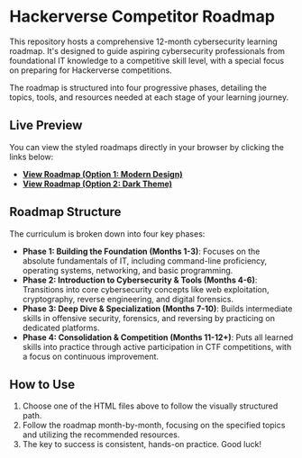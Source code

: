 # Hackerverse Competitor Roadmap

This repository hosts a comprehensive 12-month cybersecurity learning roadmap. It's designed to guide aspiring cybersecurity professionals from foundational IT knowledge to a competitive skill level, with a special focus on preparing for Hackerverse competitions.

The roadmap is structured into four progressive phases, detailing the topics, tools, and resources needed at each stage of your learning journey.

## Live Preview

You can view the styled roadmaps directly in your browser by clicking the links below:

* **[View Roadmap (Option 1: Modern Design)](https://rawcdn.githack.com/NITHINKR06/CybersecurityPath/a3d22b43734fdaf5886d109e5ae971041e1535e3/cybersecurity-competitor-roadmap.html)**
* **[View Roadmap (Option 2: Dark Theme)](https://rawcdn.githack.com/NITHINKR06/CybersecurityPath/af1a03d7f76dad44a121118f97a791ff22f9b1ff/hackerverse-roadmap.html)**

## Roadmap Structure

The curriculum is broken down into four key phases:

* **Phase 1: Building the Foundation (Months 1-3)**: Focuses on the absolute fundamentals of IT, including command-line proficiency, operating systems, networking, and basic programming.
* **Phase 2: Introduction to Cybersecurity & Tools (Months 4-6)**: Transitions into core cybersecurity concepts like web exploitation, cryptography, reverse engineering, and digital forensics.
* **Phase 3: Deep Dive & Specialization (Months 7-10)**: Builds intermediate skills in offensive security, forensics, and reversing by practicing on dedicated platforms.
* **Phase 4: Consolidation & Competition (Months 11-12+)**: Puts all learned skills into practice through active participation in CTF competitions, with a focus on continuous improvement.

## How to Use

1.  Choose one of the HTML files above to follow the visually structured path.
2.  Follow the roadmap month-by-month, focusing on the specified topics and utilizing the recommended resources.
3.  The key to success is consistent, hands-on practice. Good luck!
